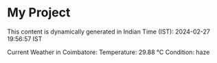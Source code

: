 # My Project

This content is dynamically generated in Indian Time (IST): 2024-02-27 19:56:57 IST


Current Weather in Coimbatore:
Temperature: 29.88 °C
Condition: haze
